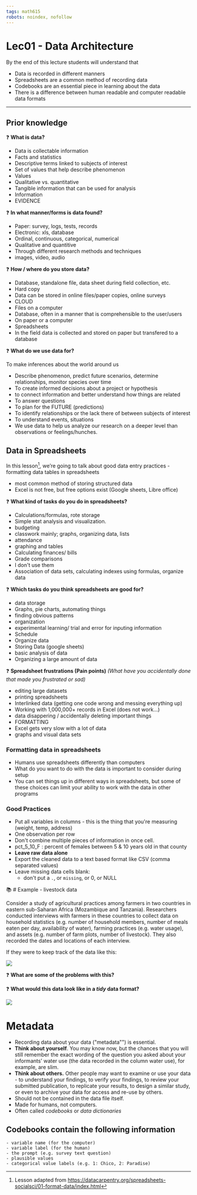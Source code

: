 ```yaml
---
tags: math615
robots: noindex, nofollow
---
```


# Lec01 - Data Architecture

By the end of this lecture students will understand that

* Data is recorded in different manners
* Spreadsheets are a common method of recording data
* Codebooks are an essential piece in learning about the data
* There is a difference between human readable and computer readable data formats 

---

## Prior knowledge

:question: **What is data?**
- Data is collectable information
- Facts and statistics
- Descriptive terms linked to subjects of interest
- Set of values that help describe phenomenon
- Values
- Qualitative vs. quantitative
- Tangible information that can be used for analysis
- Information
- EVIDENCE


:question: **In what manner/forms is data found?**
- Paper: survey, logs, tests, records
- Electronic: xls, database
- Ordinal, continuous, categorical, numerical
- Qualitative and quantitive 
- Through different research methods and techniques
- images, video, audio

:question: **How / where do you store data?**
- Database, standalone file, data sheet during field collection, etc.
- Hard copy
- Data can be stored in online files/paper copies, online surveys
- CLOUD
- Files on a computer
- Database, often in a manner that is comprehensible to the user/users
- On paper or a computer
- Spreadsheets
- In the field data is collected and stored on paper but transfered to a database 

:question: **What do we use data for?**

To make inferences about the world around us 
- Describe phenomenon, predict future scenarios, determine relationships, monitor species over time
- To create informed decisions about a project or hypothesis
- to connect information and better understand how things are related
- To answer questions 
- To plan for the FUTURE (predictions)
- To identify relationships or the lack there of between subjects of interest
- To understand events, situations
- We use data to help us analyze our research on a deeper level than observations or feelings/hunches.



## Data in Spreadsheets

In this lesson[^dc], we’re going to talk about good data entry practices - formatting data tables in spreadsheets
    
* most common method of storing structured data
* Excel is not free, but free options exist (Google sheets, Libre office)


:question: **What kind of tasks do you do in spreadsheets?**
- Calculations/formulas, rote storage
- Simple stat analysis and visualization.
- budgeting 
- classwork mainly; graphs, organizing data, lists
-  attendance
-  graphing and tables
-  Calculating finances/ bills
-  Grade comparisons 
-  I don't use them
- Association of data sets, calculating indexes using formulas, organize data


:question:  **Which tasks do you think spreadsheets are good for?**
- data storage
- Graphs, pie charts, automating things
-  finding obvious patterns
- organization 
- experimental learning/ trial and error for inputing information
- Schedule
- Organize data
- Storing Data (google sheets)
- basic analysis of data
- Organizing a large amount of data

:question:  **Spreadsheet frustrations (Pain points)** _(What have you accidentally done that made you frustrated or sad)_
- editing large datasets
- printing spreadsheets
- Interlinked data (getting one code wrong and messing everything up)
- Working with 1,000,000+ records in Excel (does not work...)
- data disappering / accidentally deleting important things
- FORMATTING
- Excel gets very slow with a lot of data
- graphs and visual data sets


### Formatting data in spreadsheets 

* Humans use spreadsheets differently than computers
* What do you want to do with the data is important to consider during setup
* You can set things up in different ways in spreadsheets, but some of these choices can limit your ability to work with the data in other programs 


### Good Practices 

* Put all variables in columns - this is the thing that you're measuring (weight, temp, address)
* One observation per row
* Don't combine multiple pieces of information in once cell. 
* pct_5_10_F : percent of females between 5 & 10 years old in that county
* **Leave raw data alone**
* Export the cleaned data to a text based format like CSV (comma separated values)
* Leave missing data cells blank:
    *  don't put a `.`, or `missing`, or 0, or NULL





:books: # Example - livestock data

Consider a study of agricultural practices among farmers in two countries in eastern sub-Saharan Africa (Mozambique and Tanzania). Researchers conducted interviews with farmers in these countries to collect data on household statistics (e.g. number of household members, number of meals eaten per day, availability of water), farming practices (e.g. water usage), and assets (e.g. number of farm plots, number of livestock). They also recorded the dates and locations of each interview.

If they were to keep track of the data like this:

![](https://datacarpentry.org/spreadsheets-socialsci/fig/multiple-info.png)


:question: **What are some of the problems with this?**


:question: **What would this data look like in a _tidy_ data format?**

![](https://datacarpentry.org/spreadsheets-socialsci/fig/single-info.png)




# Metadata 

* Recording data about your data ("metadata"") is essential. 
* **Think about yourself**. You may know now, but the chances that you will still remember the exact wording of the question you asked about your informants’ water use (the data recorded in the column water use), for example, are slim.
* **Think about others.** Other people may want to examine or use your data - to understand your findings, to verify your findings, to review your submitted publication, to replicate your results, to design a similar study, or even to archive your data for access and re-use by others.   
* Should not be contained in the data file itself. 
* Made for humans, not computers. 
* Often called _codebooks_ or _data dictionaries_ 


## Codebooks contain the following information
    - variable name (for the computer)
    - variable label (for the human)
    - the prompt (e.g. survey text question)
    - plausible values
    - categorical value labels (e.g. 1: Chico, 2: Paradise)
    
    

[^dc]: Lesson adapted from https://datacarpentry.org/spreadsheets-socialsci/01-format-data/index.html 